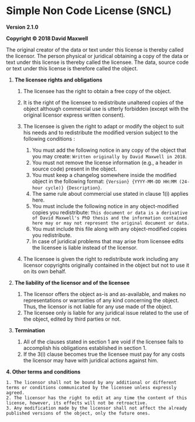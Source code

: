 # Simple Non Code License (SNCL)

**Version 2.1.0**

**Copyright © 2018 David Maxwell**

The original creator of the data or text under this license is thereby called the licensor.
The person physical or juridical obtaining a copy of the data or text under this license is thereby called the licensee.
The data, source code or text under this license is therefore called the object.

1. **The licensee rights and obligations**

	1. The licensee has the right to obtain a free copy of the object.
	2. It is the right of the licensee to redistribute unaltered copies of the object although commercial use is utterly forbidden (except with the original licensor express written consent).
	3. The licensee is given the right to adapt or modify the object to suit his needs and to redistribute the modified version subject to the following conditions :
		
		1. You must add the following notice in any copy of the object that you may create: `Written originally by David Maxwell in 2018`.
		2. You must not remove the license information (e.g., a header in source code) present in the object.
		3. You must keep a changelog somewhere inside the modified object in the following format: `{Version} {YYYY-MM-DD HH:MM (24-hour cycle)} {Description}`.
		4. The same rule about commercial use stated in clause 1(i) applies here.
		5. You must include the following notice in any object-modified copies you redistribute: `This document or data is a derivative of David Maxwell's PhD thesis and the information contained here may or may not represent the original document or data.`
		6. You must include this file along with any object-modified copies you redistribute.
		7. In case of juridical problems that may arise from licensee edits the licensee is liable instead of the licensor.
	
	4. The licensee is given the right to redistribute work including any licensor copyrights originally contained in the object but not to use it on its own behalf.

2. **The liability of the licensor and of the licensee**

	1. The licensor offers the object as-is and as-available, and makes no representations or warranties of any kind concerning the object. Thus, the licensor is not liable for any use made of the object.
	2. The licensee only is liable for any juridical issue related to the use of the object, edited by third parties or not.
	
3. **Termination**

	1. All of the clauses stated in section 1 are void if the licensee fails to accomplish his obligations established in section 1.
	2. If the 3(i) clause becomes true the licensee must pay for any costs the licensor may have with juridical actions against him.
	
**4. Other terms and conditions**

	1. The licensor shall not be bound by any additional or different terms or conditions communicated by the licensee unless expressly agreed.
	2. The licensor has the right to edit at any time the content of this license, however, its effects will not be retroactive.
	3. Any modification made by the licensor shall not affect the already published versions of the object, only the future ones.
